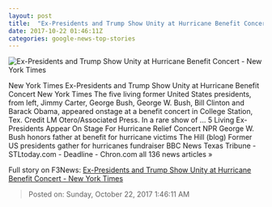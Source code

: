 ```yaml
---
layout: post
title:  "Ex-Presidents and Trump Show Unity at Hurricane Benefit Concert - New York Times"
date: 2017-10-22 01:46:11Z
categories: google-news-top-stories
---
```


![Ex-Presidents and Trump Show Unity at Hurricane Benefit Concert - New York Times](https://static01.nyt.com/images/2017/10/22/us/22xp-presidents-sub2/22xp-presidents-sub2-facebookJumbo.jpg)

New York Times Ex-Presidents and Trump Show Unity at Hurricane Benefit Concert New York Times The five living former United States presidents, from left, Jimmy Carter, George Bush, George W. Bush, Bill Clinton and Barack Obama, appeared onstage at a benefit concert in College Station, Tex. Credit LM Otero/Associated Press. In a rare show of ... 5 Living Ex-Presidents Appear On Stage For Hurricane Relief Concert NPR George W. Bush honors father at benefit for hurricane victims The Hill (blog) Former US presidents gather for hurricanes fundraiser BBC News Texas Tribune - STLtoday.com - Deadline - Chron.com all 136 news articles »


Full story on F3News: [Ex-Presidents and Trump Show Unity at Hurricane Benefit Concert - New York Times](http://www.f3nws.com/n/rCgdRC)

> Posted on: Sunday, October 22, 2017 1:46:11 AM
